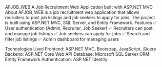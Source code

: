AFJOB_WEB A Job Recruitment Web Application built with ASP.NET MVC About AFJOB_WEB is a job recruitment web application that allows recruiters to post job listings and job seekers to apply for jobs. 
The project is built using ASP.NET MVC, SQL Server, and Entity Framework.
Features 
✅ User authentication (Admin, Recruiter, Job Seeker) 
✅ Recruiters can post and manage job listings 
✅ Job seekers can apply for jobs 
✅ Search and filter job listings 
✅ Admin dashboard for managing users

Technologies Used Frontend: ASP.NET MVC, Bootstrap, JavaScript, jQuery Backend: ASP.NET Core Web API Database: Microsoft SQL Server ORM: Entity Framework Authentication: ASP.NET Identity
